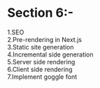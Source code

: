 # Section 6:-
1.SEO<br>
2.Pre-rendering in Next.js<br>
3.Static site generation<br>
4.Incremental side generation<br>
5.Server side rendering<br>
6.Client side rendering<br>
7.Implement goggle font
